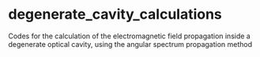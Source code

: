# degenerate_cavity_calculations
Codes for the calculation of the electromagnetic field propagation inside a degenerate optical cavity, using the angular spectrum propagation method
